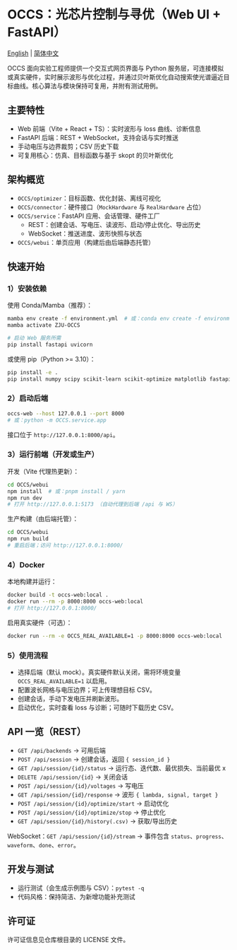 # OCCS：光芯片控制与寻优（Web UI + FastAPI）

[English](./README.en.md) | [简体中文](./README.zh-CN.md)

OCCS 面向实验工程师提供一个交互式网页界面与 Python 服务层，可连接模拟或真实硬件，实时展示波形与优化过程，并通过贝叶斯优化自动搜索使光谱逼近目标曲线。核心算法与模块保持可复用，并附有测试用例。

## 主要特性

- Web 前端（Vite + React + TS）：实时波形与 loss 曲线、诊断信息
- FastAPI 后端：REST + WebSocket，支持会话与实时推送
- 手动电压与边界裁剪；CSV 历史下载
- 可复用核心：仿真、目标函数与基于 skopt 的贝叶斯优化

## 架构概览

- `OCCS/optimizer`：目标函数、优化封装、离线可视化
- `OCCS/connector`：硬件接口（`MockHardware` 与 `RealHardware` 占位）
- `OCCS/service`：FastAPI 应用、会话管理、硬件工厂
  - REST：创建会话、写电压、读波形、启动/停止优化、导出历史
  - WebSocket：推送进度、波形快照与状态
- `OCCS/webui`：单页应用（构建后由后端静态托管）

## 快速开始

### 1）安装依赖

使用 Conda/Mamba（推荐）：

```bash
mamba env create -f environment.yml  # 或：conda env create -f environment.yml
mamba activate ZJU-OCCS

# 启动 Web 服务所需
pip install fastapi uvicorn
```

或使用 pip（Python >= 3.10）：

```bash
pip install -e .
pip install numpy scipy scikit-learn scikit-optimize matplotlib fastapi uvicorn
```

### 2）启动后端

```bash
occs-web --host 127.0.0.1 --port 8000
# 或：python -m OCCS.service.app
```

接口位于 `http://127.0.0.1:8000/api`。

### 3）运行前端（开发或生产）

开发（Vite 代理热更新）：

```bash
cd OCCS/webui
npm install  # 或：pnpm install / yarn
npm run dev
# 打开 http://127.0.0.1:5173 （自动代理到后端 /api 与 WS）
```

生产构建（由后端托管）：

```bash
cd OCCS/webui
npm run build
# 重启后端；访问 http://127.0.0.1:8000/
```

### 4）Docker

本地构建并运行：

```bash
docker build -t occs-web:local .
docker run --rm -p 8000:8000 occs-web:local
# 打开 http://127.0.0.1:8000/
```

启用真实硬件（可选）：

```bash
docker run --rm -e OCCS_REAL_AVAILABLE=1 -p 8000:8000 occs-web:local
```

### 5）使用流程

- 选择后端（默认 mock）。真实硬件默认关闭，需将环境变量 `OCCS_REAL_AVAILABLE=1` 以启用。
- 配置波长网格与电压边界；可上传理想目标 CSV。
- 创建会话，手动下发电压并刷新波形。
- 启动优化，实时查看 loss 与诊断；可随时下载历史 CSV。

## API 一览（REST）

- `GET /api/backends` → 可用后端
- `POST /api/session` → 创建会话，返回 `{ session_id }`
- `GET /api/session/{id}/status` → 运行态、迭代数、最优损失、当前最优 x
- `DELETE /api/session/{id}` → 关闭会话
- `POST /api/session/{id}/voltages` → 写电压
- `GET /api/session/{id}/response` → 波形 `{ lambda, signal, target }`
- `POST /api/session/{id}/optimize/start` → 启动优化
- `POST /api/session/{id}/optimize/stop` → 停止优化
- `GET /api/session/{id}/history(.csv)` → 获取/导出历史

WebSocket：`GET /api/session/{id}/stream` → 事件包含 `status`、`progress`、`waveform`、`done`、`error`。

## 开发与测试

- 运行测试（会生成示例图与 CSV）：`pytest -q`
- 代码风格：保持简洁、为新增功能补充测试

## 许可证

许可证信息见仓库根目录的 LICENSE 文件。
